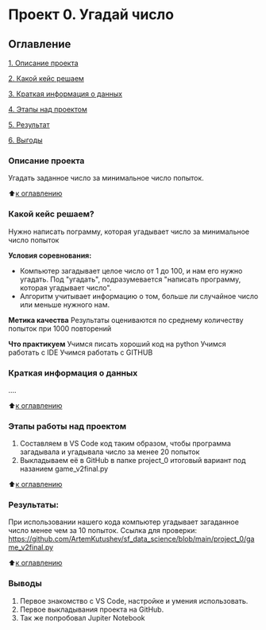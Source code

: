 # Проект 0. Угадай число

## Оглавление
[1. Описание проекта](https://github.com/ArtemKutushev/sf_data_science/tree/main/project_0/README.md#Описание-проекта)

[2. Какой кейс решаем](https://github.com/ArtemKutushev/sf_data_science/tree/main/project_0/README.md#Какой-кейс-решаем)

[3. Краткая информация о данных](https://github.com/ArtemKutushev/sf_data_science/tree/main/project_0/README.md#Краткая-информация-о-данных)

[4. Этапы над проектом](https://github.com/ArtemKutushev/sf_data_science/tree/main/project_0/README.md#Этапы-работы-над-проектом)

[5. Результат](https://github.com/ArtemKutushev/sf_data_science/tree/main/project_0/README.md#Результат)

[6. Выгоды](https://github.com/ArtemKutushev/sf_data_science/tree/main/project_0/README.md#Выгоды)

### Описание проекта
Угадать заданное число за минимальное число попыток.

:arrow_up:[к оглавлению](https://github.com/ArtemKutushev/sf_data_science/tree/main/project_0/README.md#Оглавление)


### Какой кейс решаем?
Нужно написать пограмму, которая угадывает число за минимальное число попыток

**Условия соревнования:**
- Компьютер загадывает целое число от 1 до 100, и нам его нужно угадать. Под "угадать", подразумевается "написать программу, которая угадывает число".
- Алгоритм учитывает информацию о том, больше ли случайное число или меньше нужного нам.

**Метика качества**
Результаты оцениваются по среднему количеству попыток при 1000 повторений

**Что практикуем**
Учимся писать хороший код на python
Учимся работать с IDE
Учимся работать с GITHUB


### Краткая информация о данных
....

:arrow_up:[к оглавлению](https://github.com/ArtemKutushev/sf_data_science/tree/main/project_0/README.md#Оглавление)

### Этапы работы над проектом
1. Составляем в VS Code код таким образом, чтобы программа загадывала и угадывала число за менее 20 попыток
2. Выкладываем её в GitHub в папке project_0 итоговый вариант под назанием game_v2final.py

:arrow_up:[к оглавлению](https://github.com/ArtemKutushev/sf_data_science/tree/main/project_0/README.md#Оглавление)

### Результаты:
При использовании нашего кода компьютер угадывает загаданное число менее чем за 10 попыток. 
Ссылка для проверки: https://github.com/ArtemKutushev/sf_data_science/blob/main/project_0/game_v2final.py

:arrow_up:[к оглавлению](https://github.com/ArtemKutushev/sf_data_science/tree/main/project_0/README.md#Оглавление)

### Выводы
1. Первое знакомство с VS Code, настройке и умения использовать.
2. Первое выкладывания проекта на GitHub. 
3. Так же попробовал Jupiter Notebook